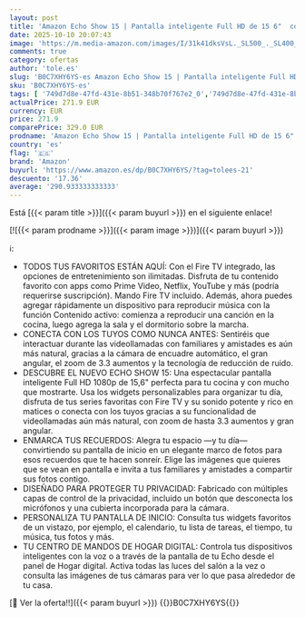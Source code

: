 ```yaml
---
layout: post
title: 'Amazon Echo Show 15 | Pantalla inteligente Full HD de 15 6"  con Alexa  Fire TV integrado y mando por voz Alexa'
date: 2025-10-10 20:07:43
image: 'https://m.media-amazon.com/images/I/31k41dksVsL._SL500_._SL400_.jpg'
comments: true
category: ofertas
author: 'tole.es'
slug: 'B0C7XHY6YS-es Amazon Echo Show 15 | Pantalla inteligente Full HD de 15...'
sku: 'B0C7XHY6YS-es'
tags: [ '749d7d8e-47fd-431e-8b51-348b70f767e2_0','749d7d8e-47fd-431e-8b51-348b70f767e2_101','Altavoces','Altavoces y pantallas inteligentes Echo','Arborist Merchandising Root','Dispositivos Amazon','Dispositivos Amazon y Accesorios','Dispositivos Amazon y accesorios','Echo Show 15 (2024)','Electrónica','Equipos de audio y Hi-Fi','Los favoritos de nuestros clientes: Electrónica','Pantallas inteligentes','Self Service','Special Features Stores','alexa','amazon','e97153f7-7531-4959-bcaa-edabbf48d7f8_0','e97153f7-7531-4959-bcaa-edabbf48d7f8_3801','e97153f7-7531-4959-bcaa-edabbf48d7f8_9701','echo','🇪🇸', ]
actualPrice: 271.9 EUR
currency: EUR
price: 271.9
comparePrice: 329.0 EUR
prodname: 'Amazon Echo Show 15 | Pantalla inteligente Full HD de 15 6"  con Alexa  Fire TV integrado y mando por voz Alexa'
country: 'es'
flag: '🇪🇸'
brand: 'Amazon'
buyurl: 'https://www.amazon.es/dp/B0C7XHY6YS/?tag=tolees-21'
descuento: '17.36'
average: '290.933333333333'
---
```


Está [{{< param title >}}]({{< param buyurl >}}) en el siguiente enlace!

[![{{< param prodname >}}]({{< param image >}})]({{< param buyurl >}})

ℹ️:

- TODOS TUS FAVORITOS ESTÁN AQUÍ: Con el Fire TV integrado, las opciones de entretenimiento son ilimitadas. Disfruta de tu contenido favorito con apps como Prime Video, Netflix, YouTube y más (podría requerirse suscripción). Mando Fire TV incluido. Además, ahora puedes agregar rápidamente un dispositivo para reproducir música con la función Contenido activo: comienza a reproducir una canción en la cocina, luego agrega la sala y el dormitorio sobre la marcha.
- CONECTA CON LOS TUYOS COMO NUNCA ANTES: Sentiréis que interactuar durante las videollamadas con familiares y amistades es aún más natural, gracias a la cámara de encuadre automático, el gran angular, el zoom de 3.3 aumentos y la tecnología de reducción de ruido.
- DESCUBRE EL NUEVO ECHO SHOW 15: Una espectacular pantalla inteligente Full HD 1080p de 15,6" perfecta para tu cocina y con mucho que mostrarte. Usa los widgets personalizables para organizar tu día, disfruta de tus series favoritas con Fire TV y su sonido potente y rico en matices o conecta con los tuyos gracias a su funcionalidad de videollamadas aún más natural, con zoom de hasta 3.3 aumentos y gran angular.
- ENMARCA TUS RECUERDOS: Alegra tu espacio —y tu día— convirtiendo su pantalla de inicio en un elegante marco de fotos para esos recuerdos que te hacen sonreír. Elige las imágenes que quieres que se vean en pantalla e invita a tus familiares y amistades a compartir sus fotos contigo.
- DISEÑADO PARA PROTEGER TU PRIVACIDAD: Fabricado con múltiples capas de control de la privacidad, incluido un botón que desconecta los micrófonos y una cubierta incorporada para la cámara.
- PERSONALIZA TU PANTALLA DE INICIO: Consulta tus widgets favoritos de un vistazo, por ejemplo, el calendario, tu lista de tareas, el tiempo, tu música, tus fotos y más.
- TU CENTRO DE MANDOS DE HOGAR DIGITAL: Controla tus dispositivos inteligentes con la voz o a través de la pantalla de tu Echo desde el panel de Hogar digital. Activa todas las luces del salón a la vez o consulta las imágenes de tus cámaras para ver lo que pasa alrededor de tu casa.

[🛒 Ver la oferta!!]({{< param buyurl >}})
{{<world>}}B0C7XHY6YS{{</world>}}
